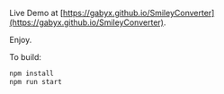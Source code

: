 Live Demo at [https://gabyx.github.io/SmileyConverter](https://gabyx.github.io/SmileyConverter).

Enjoy.

To build:

```bash
npm install
npm run start
```
